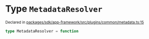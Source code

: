 # Type `MetadataResolver`
<sub>Declared in [packages/sdk/app-framework/src/plugins/common/metadata.ts:15](https://github.com/dxos/dxos/blob/ee0bfefcb/packages/sdk/app-framework/src/plugins/common/metadata.ts#L15)</sub>




```ts
type MetadataResolver = function
```
